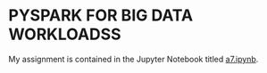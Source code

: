 # PYSPARK FOR BIG DATA WORKLOADSS

My assignment is contained in the Jupyter Notebook titled [a7.ipynb](https://github.com/magabrielaa/large-scale-computing/blob/main/07-pyspark/a7.ipynb).